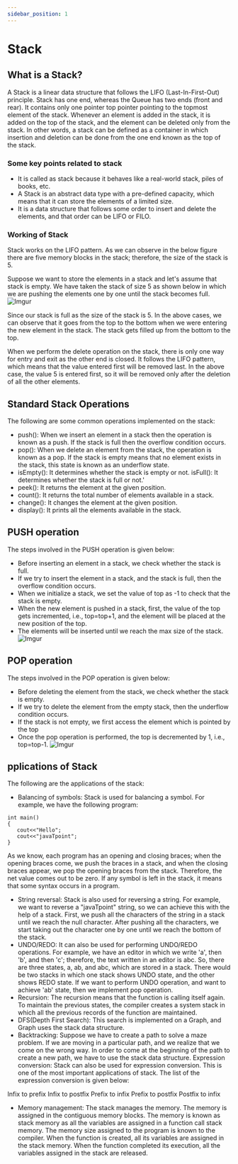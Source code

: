 ```yaml
---
sidebar_position: 1
---
```

# Stack

## What is a Stack?
A Stack is a linear data structure that follows the LIFO (Last-In-First-Out) principle. Stack has one end, whereas the Queue has two ends (front and rear). It contains only one pointer top pointer pointing to the topmost element of the stack. Whenever an element is added in the stack, it is added on the top of the stack, and the element can be deleted only from the stack. In other words, a stack can be defined as a container in which insertion and deletion can be done from the one end known as the top of the stack.

### Some key points related to stack
- It is called as stack because it behaves like a real-world stack, piles of books, etc.
- A Stack is an abstract data type with a pre-defined capacity, which means that it can store the elements of a limited size.
- It is a data structure that follows some order to insert and delete the elements, and that order can be LIFO or FILO.

### Working of Stack
Stack works on the LIFO pattern. As we can observe in the below figure there are five memory blocks in the stack; therefore, the size of the stack is 5.

Suppose we want to store the elements in a stack and let's assume that stack is empty. We have taken the stack of size 5 as shown below in which we are pushing the elements one by one until the stack becomes full.
![Imgur](https://i.imgur.com/mmT9MEg.png)

Since our stack is full as the size of the stack is 5. In the above cases, we can observe that it goes from the top to the bottom when we were entering the new element in the stack. The stack gets filled up from the bottom to the top.

When we perform the delete operation on the stack, there is only one way for entry and exit as the other end is closed. It follows the LIFO pattern, which means that the value entered first will be removed last. In the above case, the value 5 is entered first, so it will be removed only after the deletion of all the other elements.

## Standard Stack Operations
The following are some common operations implemented on the stack:

- push(): When we insert an element in a stack then the operation is known as a push. If the stack is full then the overflow condition occurs.
- pop(): When we delete an element from the stack, the operation is known as a pop. If the stack is empty means that no element exists in the stack, this state is known as an underflow state.
- isEmpty(): It determines whether the stack is empty or not.
isFull(): It determines whether the stack is full or not.'
- peek(): It returns the element at the given position.
- count(): It returns the total number of elements available in a stack.
- change(): It changes the element at the given position.
- display(): It prints all the elements available in the stack.

## PUSH operation
The steps involved in the PUSH operation is given below:
- Before inserting an element in a stack, we check whether the stack is full.
- If we try to insert the element in a stack, and the stack is full, then the overflow condition occurs.
- When we initialize a stack, we set the value of top as -1 to check that the stack is empty.
- When the new element is pushed in a stack, first, the value of the top gets incremented, i.e., top=top+1, and the element will be placed at the new position of the top.
- The elements will be inserted until we reach the max size of the stack.
![Imgur](https://i.imgur.com/Q26VmWy.png)

## POP operation
The steps involved in the POP operation is given below:
- Before deleting the element from the stack, we check whether the stack is empty.
- If we try to delete the element from the empty stack, then the underflow condition occurs.
- If the stack is not empty, we first access the element which is pointed by the top
- Once the pop operation is performed, the top is decremented by 1, i.e., top=top-1.
![Imgur](https://i.imgur.com/0fFK2rr.png)

## pplications of Stack
The following are the applications of the stack:
- Balancing of symbols: Stack is used for balancing a symbol. For example, we have the following program:
```
int main()  
{  
   cout<<"Hello";  
   cout<<"javaTpoint";  
}  
```
As we know, each program has an opening and closing braces; when the opening braces come, we push the braces in a stack, and when the closing braces appear, we pop the opening braces from the stack. Therefore, the net value comes out to be zero. If any symbol is left in the stack, it means that some syntax occurs in a program.

- String reversal: Stack is also used for reversing a string. For example, we want to reverse a "javaTpoint" string, so we can achieve this with the help of a stack.
First, we push all the characters of the string in a stack until we reach the null character.
After pushing all the characters, we start taking out the character one by one until we reach the bottom of the stack.
- UNDO/REDO: It can also be used for performing UNDO/REDO operations. For example, we have an editor in which we write 'a', then 'b', and then 'c'; therefore, the text written in an editor is abc. So, there are three states, a, ab, and abc, which are stored in a stack. There would be two stacks in which one stack shows UNDO state, and the other shows REDO state.
If we want to perform UNDO operation, and want to achieve 'ab' state, then we implement pop operation.
- Recursion: The recursion means that the function is calling itself again. To maintain the previous states, the compiler creates a system stack in which all the previous records of the function are maintained.
- DFS(Depth First Search): This search is implemented on a Graph, and Graph uses the stack data structure.
- Backtracking: Suppose we have to create a path to solve a maze problem. If we are moving in a particular path, and we realize that we come on the wrong way. In order to come at the beginning of the path to create a new path, we have to use the stack data structure.
Expression conversion: Stack can also be used for expression conversion. This is one of the most important applications of stack. The list of the expression conversion is given below:

Infix to prefix
Infix to postfix
Prefix to infix
Prefix to postfix
Postfix to infix

- Memory management: The stack manages the memory. The memory is assigned in the contiguous memory blocks. The memory is known as stack memory as all the variables are assigned in a function call stack memory. The memory size assigned to the program is known to the compiler. When the function is created, all its variables are assigned in the stack memory. When the function completed its execution, all the variables assigned in the stack are released.
